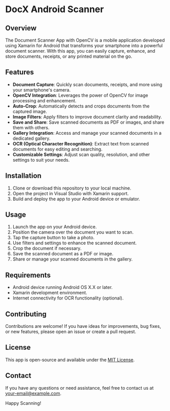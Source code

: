 # DocX Android Scanner
## Overview

The Document Scanner App with OpenCV is a mobile application developed using Xamarin for Android that transforms your smartphone into a powerful document scanner. With this app, you can easily capture, enhance, and store documents, receipts, or any printed material on the go.

## Features

- **Document Capture**: Quickly scan documents, receipts, and more using your smartphone's camera.
- **OpenCV Integration**: Leverages the power of OpenCV for image processing and enhancement.
- **Auto-Crop**: Automatically detects and crops documents from the captured image.
- **Image Filters**: Apply filters to improve document clarity and readability.
- **Save and Share**: Save scanned documents as PDF or images, and share them with others.
- **Gallery Integration**: Access and manage your scanned documents in a dedicated gallery.
- **OCR (Optical Character Recognition)**: Extract text from scanned documents for easy editing and searching.
- **Customizable Settings**: Adjust scan quality, resolution, and other settings to suit your needs.

## Installation

1. Clone or download this repository to your local machine.
2. Open the project in Visual Studio with Xamarin support.
3. Build and deploy the app to your Android device or emulator.

## Usage

1. Launch the app on your Android device.
2. Position the camera over the document you want to scan.
3. Tap the capture button to take a photo.
4. Use filters and settings to enhance the scanned document.
5. Crop the document if necessary.
6. Save the scanned document as a PDF or image.
7. Share or manage your scanned documents in the gallery.

## Requirements

- Android device running Android OS X.X or later.
- Xamarin development environment.
- Internet connectivity for OCR functionality (optional).

## Contributing

Contributions are welcome! If you have ideas for improvements, bug fixes, or new features, please open an issue or create a pull request.

## License

This app is open-source and available under the [MIT License](LICENSE).

## Contact

If you have any questions or need assistance, feel free to contact us at [your-email@example.com](mailto:your-email@example.com).

Happy Scanning!
